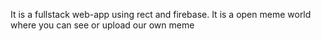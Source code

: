 It is a fullstack web-app using rect and firebase.
It is a open meme world where you can see or upload our own meme
